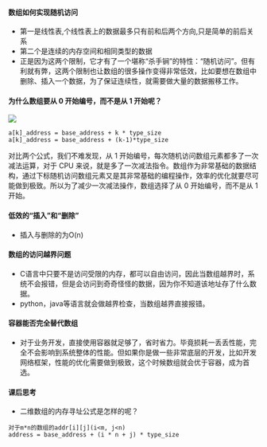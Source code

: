 #### 数组如何实现随机访问
* 第一是线性表,个线性表上的数据最多只有前和后两个方向,只是简单的前后关系
* 第二个是连续的内存空间和相同类型的数据
* 正是因为这两个限制，它才有了一个堪称“杀手锏”的特性：“随机访问”。但有利就有弊，这两个限制也让数组的很多操作变得非常低效，比如要想在数组中删除、插入一个数据，为了保证连续性，就需要做大量的数据搬移工作。

#### 为什么数组要从 0 开始编号，而不是从 1 开始呢？
![](https://static001.geekbang.org/resource/image/98/c4/98df8e702b14096e7ee4a5141260cdc4.jpg)
```
a[k]_address = base_address + k * type_size
a[k]_address = base_address + (k-1)*type_size
```
对比两个公式，我们不难发现，从 1 开始编号，每次随机访问数组元素都多了一次减法运算，对于 CPU 来说，就是多了一次减法指令。数组作为非常基础的数据结构，通过下标随机访问数组元素又是其非常基础的编程操作，效率的优化就要尽可能做到极致。所以为了减少一次减法操作，数组选择了从 0 开始编号，而不是从 1 开始。

#### 低效的“插入”和“删除”
* 插入与删除的为O(n)

#### 数组的访问越界问题
* C语言中只要不是访问受限的内存，都可以自由访问，因此当数组越界时，系统不会报错，但是会访问到奇奇怪怪的数据，因为你不知道该地址存了什么数据。
* python，java等语言就会做越界检查，当数组越界直接报错。

#### 容器能否完全替代数组
* 对于业务开发，直接使用容器就足够了，省时省力。毕竟损耗一丢丢性能，完全不会影响到系统整体的性能。但如果你是做一些非常底层的开发，比如开发网络框架，性能的优化需要做到极致，这个时候数组就会优于容器，成为首选。

#### 课后思考
* 二维数组的内存寻址公式是怎样的呢？
```
对于m*n的数组的addr[i][j](i<m, j<n)
address = base_address + (i * n + j) * type_size
```